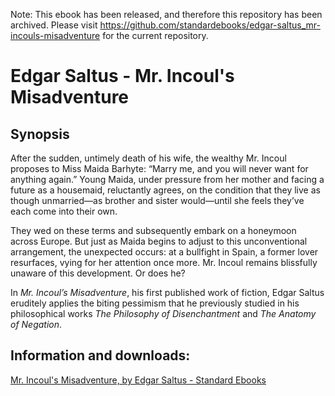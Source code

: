 Note: This ebook has been released, and therefore this repository has been archived. Please visit https://github.com/standardebooks/edgar-saltus_mr-incouls-misadventure for the current repository.

# Edgar Saltus - Mr. Incoul's Misadventure

## Synopsis

After the sudden, untimely death of his wife, the wealthy Mr. Incoul proposes to Miss Maida Barhyte: “Marry me, and you will never want for anything again.” Young Maida, under pressure from her mother and facing a future as a housemaid, reluctantly agrees, on the condition that they live as though unmarried—as brother and sister would—until she feels they’ve each come into their own.

They wed on these terms and subsequently embark on a honeymoon across Europe. But just as Maida begins to adjust to this unconventional arrangement, the unexpected occurs: at a bullfight in Spain, a former lover resurfaces, vying for her attention once more. Mr. Incoul remains blissfully unaware of this development. Or does he?

In _Mr. Incoul’s Misadventure_, his first published work of fiction, Edgar Saltus eruditely applies the biting pessimism that he previously studied in his philosophical works _The Philosophy of Disenchantment_ and _The Anatomy of Negation_.

## Information and downloads:
[Mr. Incoul's Misadventure, by Edgar Saltus - Standard Ebooks](https://standardebooks.org/ebooks/edgar-saltus/mr-incouls-misadventure)
